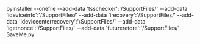 pyinstaller --onefile --add-data 'tsschecker':'/SupportFiles/' --add-data 'ideviceinfo':'/SupportFiles/'  --add-data 'irecovery':'/SupportFiles/'  --add-data 'ideviceenterrecovery':'/SupportFiles/'  --add-data 'igetnonce':'/SupportFiles/' --add-data 'futureretore':'/SupportFiles/' SaveMe.py

